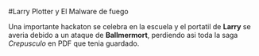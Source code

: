 #Larry Plotter y El Malware de fuego

Una importante hackaton se celebra en la escuela y el portatil de **Larry** 
se averia debido a un ataque de **Ballmermort**, perdiendo asi toda la saga *Crepusculo*
en PDF que tenia guardado.

